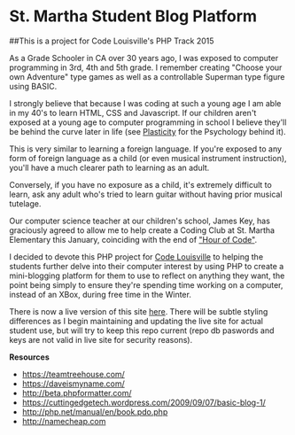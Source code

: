 # St. Martha Student Blog Platform

##This is a project for Code Louisville's PHP Track 2015

As a Grade Schooler in CA over 30 years ago, I was exposed to computer programming in 3rd, 4th and 5th grade.  I remember creating "Choose your own Adventure" type games as well as a controllable Superman type figure using BASIC.

I strongly believe that because I was coding at such a young age I am able in my 40's to learn HTML, CSS and Javascript.  If our children aren't exposed at a young age to computer programming in school I believe they'll be behind the curve later in life (see [Plasticity](http://www.alleydog.com/glossary/definition.php?term=Plasticity) for the Psychology behind it).

This is very similar to learning a foreign language.  If you're exposed to any form of foreign language as a child (or even musical instrument instruction), you'll have a much clearer path to learning as an adult.

Conversely, if you have no exposure as a child, it's extremely difficult to learn, ask any adult who's tried to learn guitar without having prior musical tutelage.

Our computer science teacher at our children's school, James Key, has graciously agreed to allow me to help create a Coding Club at St. Martha Elementary this January, coinciding with the end of ["Hour of Code"](https://hourofcode.com/us).

I decided to devote this PHP project for [Code Louisville](http://www.codelouisville.org/) to helping the students further delve into their computer interest by using PHP to create a mini-blogging platform for them to use to reflect on anything they want, the point being simply to ensure they're spending time working on a computer, instead of an XBox, during free time in the Winter.

There is now a live version of this site [here](https://shamrocks.xyz/).  There will be subtle styling differences as I begin maintaining and updating the live site for actual student use, but will try to keep this repo current (repo db paswords and keys are not valid in live site for security reasons).

**Resources**
* https://teamtreehouse.com/
* https://daveismyname.com/
* http://beta.phpformatter.com/
* https://cuttingedgetech.wordpress.com/2009/09/07/basic-blog-1/
* http://php.net/manual/en/book.pdo.php
* http://namecheap.com
